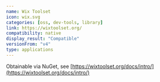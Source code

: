```yaml
---
name: Wix Toolset
icon: wix.svg
categories: [oss, dev-tools, library]
link: https://wixtoolset.org/
compatibility: native
display_result: "Compatible"
versionFrom: "v4"
type: applications
---
```


Obtainable via NuGet, see [https://wixtoolset.org/docs/intro/](https://wixtoolset.org/docs/intro/)
